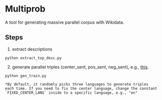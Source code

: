 # Multiprob
A tool for generating massive parallel corpus with Wikidata.

## Steps
1. extract descriptions
```
python extract_top_desc.py
```

2. generate parallel triples (center_sent, pos_sent, neg_sent), e.g., [this](top_5k_meta/triples.jsonl).
```
python gen_train.py
```
    *By default, it randomly picks three languages to generate triples each time. If you need to fix the center language, change the constant `FIXED_CENTER_LANG` inside to a specific language, e.g., "en"
